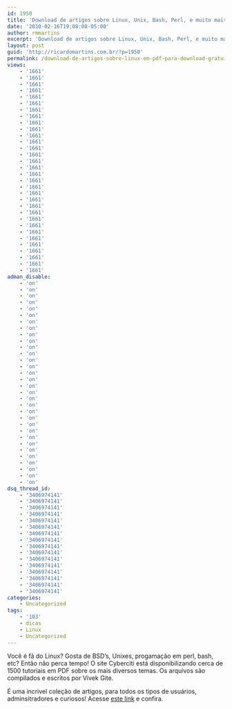 ```yaml
---
id: 1950
title: 'Download de artigos sobre Linux, Unix, Bash, Perl, e muito mais'
date: '2010-02-16T19:08:08-05:00'
author: rmmartins
excerpt: 'Download de artigos sobre Linux, Unix, Bash, Perl, e muito mais'
layout: post
guid: 'http://ricardomartins.com.br/?p=1950'
permalink: /download-de-artigos-sobre-linux-em-pdf-para-download-gratuito/
views:
    - '1661'
    - '1661'
    - '1661'
    - '1661'
    - '1661'
    - '1661'
    - '1661'
    - '1661'
    - '1661'
    - '1661'
    - '1661'
    - '1661'
    - '1661'
    - '1661'
    - '1661'
    - '1661'
    - '1661'
    - '1661'
    - '1661'
    - '1661'
    - '1661'
    - '1661'
    - '1661'
    - '1661'
    - '1661'
    - '1661'
    - '1661'
    - '1661'
    - '1661'
    - '1661'
    - '1661'
    - '1661'
adman_disable:
    - 'on'
    - 'on'
    - 'on'
    - 'on'
    - 'on'
    - 'on'
    - 'on'
    - 'on'
    - 'on'
    - 'on'
    - 'on'
    - 'on'
    - 'on'
    - 'on'
    - 'on'
    - 'on'
    - 'on'
    - 'on'
    - 'on'
    - 'on'
    - 'on'
    - 'on'
    - 'on'
    - 'on'
    - 'on'
    - 'on'
    - 'on'
    - 'on'
    - 'on'
    - 'on'
    - 'on'
    - 'on'
dsq_thread_id:
    - '3406974141'
    - '3406974141'
    - '3406974141'
    - '3406974141'
    - '3406974141'
    - '3406974141'
    - '3406974141'
    - '3406974141'
    - '3406974141'
    - '3406974141'
    - '3406974141'
    - '3406974141'
    - '3406974141'
    - '3406974141'
    - '3406974141'
    - '3406974141'
categories:
    - Uncategorized
tags:
    - '103'
    - dicas
    - Linux
    - Uncategorized
---
```


Você é fã do Linux? Gosta de BSD’s, Unixes, progamação em perl, bash, etc? Então não perca tempo! O site Cyberciti está disponibilizando cerca de 1500 tutoriais em PDF sobre os mais diversos temas. Os arquivos são compilados e escritos por Vivek Gite.

É uma incrivel coleção de artigos, para todos os tipos de usuários, adminsitradores e curiosos! Acesse [este link](http://www.cyberciti.biz/tips/nixcraft-faq-pdf-collection-now-available-to-all.html?utm_source=cbzfaq&utm_campaign=green1-dec-06-09&utm_medium=banner) e confira.